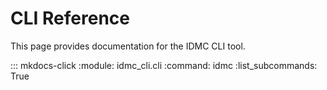# CLI Reference

This page provides documentation for the IDMC CLI tool.

::: mkdocs-click
    :module: idmc_cli.cli
    :command: idmc
    :list_subcommands: True